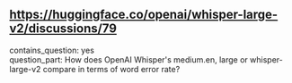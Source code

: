 ## https://huggingface.co/openai/whisper-large-v2/discussions/79

contains_question: yes  
question_part: How does OpenAI Whisper's medium.en, large or whisper-large-v2 compare in terms of word error rate?
